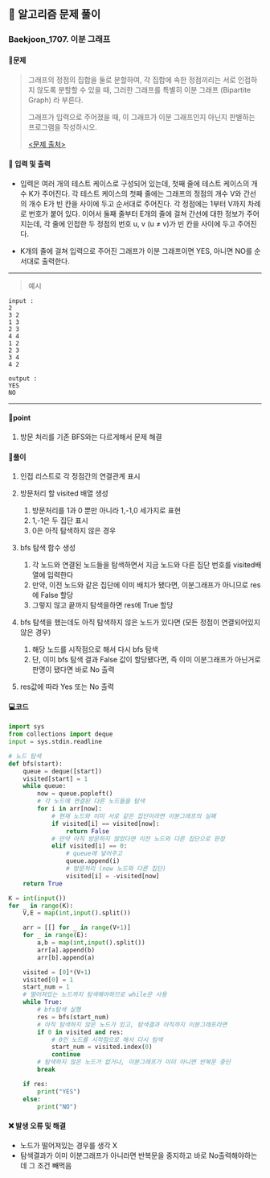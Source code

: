 ## 🐌 알고리즘 문제 풀이

### Baekjoon_1707. 이분 그래프

#### 📒문제

> 그래프의 정점의 집합을 둘로 분할하여, 각 집합에 속한 정점끼리는 서로 인접하지 않도록 분할할 수 있을 때, 그러한 그래프를 특별히 이분 그래프 (Bipartite Graph) 라 부른다.
>
> 그래프가 입력으로 주어졌을 때, 이 그래프가 이분 그래프인지 아닌지 판별하는 프로그램을 작성하시오.
>
> [<문제 출처>](https://www.acmicpc.net/problem/1707)



#### :pushpin: 입력 및 출력

- 입력은 여러 개의 테스트 케이스로 구성되어 있는데, 첫째 줄에 테스트 케이스의 개수 K가 주어진다. 각 테스트 케이스의 첫째 줄에는 그래프의 정점의 개수 V와 간선의 개수 E가 빈 칸을 사이에 두고 순서대로 주어진다. 각 정점에는 1부터 V까지 차례로 번호가 붙어 있다. 이어서 둘째 줄부터 E개의 줄에 걸쳐 간선에 대한 정보가 주어지는데, 각 줄에 인접한 두 정점의 번호 u, v (u ≠ v)가 빈 칸을 사이에 두고 주어진다. 

- K개의 줄에 걸쳐 입력으로 주어진 그래프가 이분 그래프이면 YES, 아니면 NO를 순서대로 출력한다.



---

> 예시

```
input :
2
3 2
1 3
2 3
4 4
1 2
2 3
3 4
4 2

output :
YES
NO
```

----




#### 🚀point

1. 방문 처리를 기존 BFS와는 다르게해서 문제 해결





#### 🔎풀이

1.  인접 리스트로 각 정점간의 연결관계 표시
1.  방문처리 할 visited 배열 생성
    1.  방문처리를 1과 0 뿐만 아니라 1,-1,0 세가지로 표현
    1.  1,-1은 두 집단 표시
    1.  0은 아직 탐색하지 않은 경우

1.  bfs 탐색 함수 생성
    1.  각 노드와 연결된 노드들을 탐색하면서 지금 노드와 다른 집단 번호를 visited배열에 입력한다
    1.  만약, 이전 노드와 같은 집단에 이미 배치가 됐다면, 이분그래프가 아니므로 res에 False 할당
    1.  그렇지 않고 끝까지 탐색을하면 res에 True 할당

1.  bfs 탐색을 했는데도 아직 탐색하지 않은 노드가 있다면 (모든 정점이 연결되어있지 않은 경우)
    1.  해당 노드를 시작점으로 해서 다시 bfs 탐색
    1.  단, 이미 bfs 탐색 결과 False 값이 할당됐다면, 즉 이미 이분그래프가 아닌거로 판명이 됐다면 바로 No 출력

1.  res값에 따라 Yes 또는 No 출력



#### 💻코드

```python
import sys
from collections import deque
input = sys.stdin.readline

# 노드 탐색
def bfs(start):
    queue = deque([start])
    visited[start] = 1
    while queue:
        now = queue.popleft()
        # 각 노드에 연결된 다른 노드들을 탐색
        for i in arr[now]:
            # 현재 노드와 이미 서로 같은 집단이라면 이분그래프의 실패
            if visited[i] == visited[now]:
                return False
           	# 만약 아직 방문하지 않았다면 이전 노드와 다른 집단으로 판정
            elif visited[i] == 0:
                # queue에 넣어주고
                queue.append(i)
                # 방문처리 (now 노드와 다른 집단)
                visited[i] = -visited[now]
    return True

K = int(input())
for _ in range(K):
    V,E = map(int,input().split())

    arr = [[] for _ in range(V+1)]
    for _ in range(E):
        a,b = map(int,input().split())
        arr[a].append(b)
        arr[b].append(a)

    visited = [0]*(V+1)
    visited[0] = 1
    start_num = 1
    # 떨어져있는 노드까지 탐색해야하므로 while문 사용
    while True:
        # bfs탐색 실행
        res = bfs(start_num)
        # 아직 탐색하지 않은 노드가 있고, 탐색결과 아직까지 이분그래프라면
        if 0 in visited and res:
            # 0인 노드를 시작점으로 해서 다시 탐색
            start_num = visited.index(0)
            continue
        # 탐색하지 않은 노드가 없거나, 이분그래프가 이미 아니면 반복문 중단
        break

    if res:
        print("YES")
    else:
        print("NO")
```



#### ❌ 발생 오류 및 해결

- 노드가 떨어져있는 경우를 생각 X
- 탐색결과가 이미 이분그래프가 아니라면 반복문을 중지하고 바로 No출력해야하는데 그 조건 빼먹음
